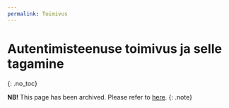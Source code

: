 ```yaml
---
permalink: Toimivus
---
```


# Autentimisteenuse toimivus ja selle tagamine
{: .no_toc}

**NB!** This page has been archived. Please refer to [here](archive/Toimivus).
{: .note}
